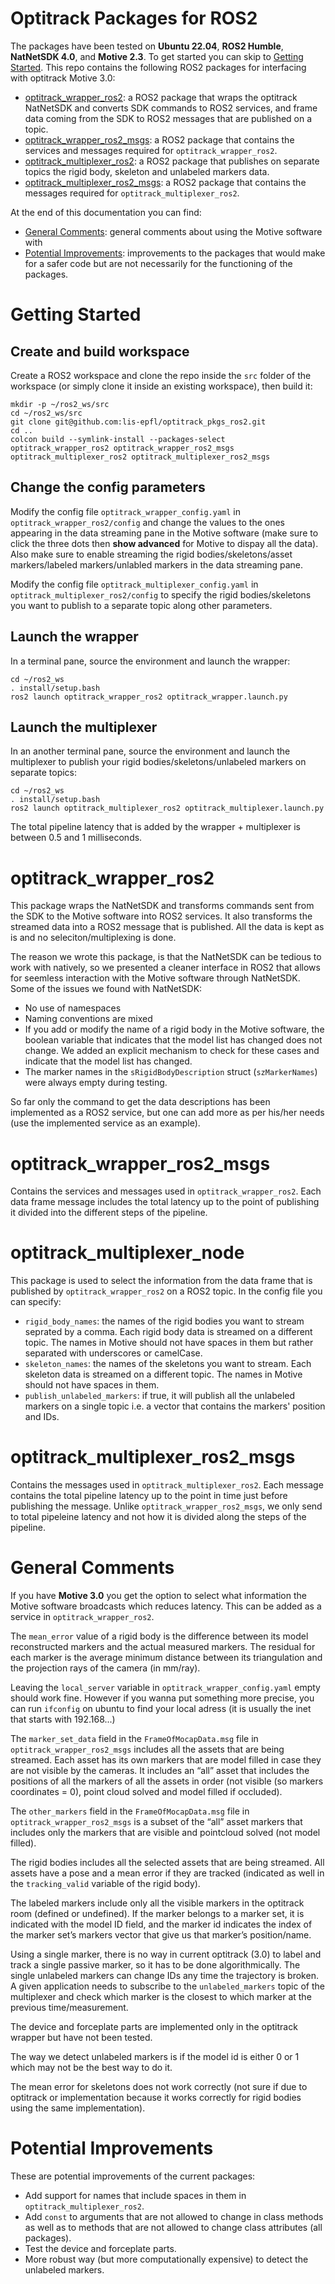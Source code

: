 # Optitrack Packages for ROS2
The packages have been tested on **Ubuntu 22.04**, **ROS2 Humble**, **NatNetSDK 4.0**, and **Motive 2.3**.
To get started you can skip to [Getting Started](#Getting-Started). This repo contains the following ROS2 packages for interfacing with optitrack Motive 3.0:
* [optitrack_wrapper_ros2](#optitrack_wrapper_ros2): a ROS2 package that wraps the optitrack NatNetSDK and converts SDK commands to ROS2 services, and frame data coming from the SDK to ROS2 messages that are published on a topic.
* [optitrack_wrapper_ros2_msgs](#optitrack_wrapper_ros2_msgs): a ROS2 package that contains the services and messages required for `optitrack_wrapper_ros2`.
* [optitrack_multiplexer_ros2](#optitrack_multiplexer_ros2): a ROS2 package that publishes on separate topics the rigid body, skeleton and unlabeled markers data.
* [optitrack_multiplexer_ros2_msgs](#optitrack_multiplexer_ros2_msgs): a ROS2 package that contains the messages required for `optitrack_multiplexer_ros2`.

At the end of this documentation you can find:
* [General Comments](#General-Comments): general comments about using the Motive software with 
* [Potential Improvements](#Potential-Improvements): improvements to the packages that would make for a safer code but are not necessarily for the functioning of the packages.

# Getting Started
## Create and build workspace
Create a ROS2 workspace and clone the repo inside the `src` folder of the workspace (or simply clone it inside an existing workspace), then build it: 
``` shell script
mkdir -p ~/ros2_ws/src
cd ~/ros2_ws/src
git clone git@github.com:lis-epfl/optitrack_pkgs_ros2.git
cd ..
colcon build --symlink-install --packages-select optitrack_wrapper_ros2 optitrack_wrapper_ros2_msgs optitrack_multiplexer_ros2 optitrack_multiplexer_ros2_msgs
```

## Change the config parameters
Modify the config file `optitrack_wrapper_config.yaml` in `optitrack_wrapper_ros2/config` and change the values to the ones appearing in the data streaming pane in the Motive software (make sure to click the three dots then **show advanced** for Motive to dispay all the data). Also make sure to enable streaming the rigid bodies/skeletons/asset markers/labeled markers/unlabled markers in the data streaming pane.


Modify the config file `optitrack_multiplexer_config.yaml` in `optitrack_multiplexer_ros2/config` to specify the rigid bodies/skeletons you want to publish to a separate topic along other parameters.

## Launch the wrapper
In a terminal pane, source the environment and launch the wrapper:
``` shell script
cd ~/ros2_ws
. install/setup.bash
ros2 launch optitrack_wrapper_ros2 optitrack_wrapper.launch.py
```

## Launch the multiplexer
In an another terminal pane, source the environment and launch the multiplexer to publish your rigid bodies/skeletons/unlabeled markers on separate topics:
``` shell script
cd ~/ros2_ws
. install/setup.bash
ros2 launch optitrack_multiplexer_ros2 optitrack_multiplexer.launch.py
```

The total pipeline latency that is added by the wrapper + multiplexer is between 0.5 and 1 milliseconds.

# optitrack_wrapper_ros2
This package wraps the NatNetSDK and transforms commands sent from the SDK to the Motive software into ROS2 services. It also transforms the streamed data into a ROS2 message that is published. All the data is kept as is and no seleciton/multiplexing is done.

The reason we wrote this package, is that the NatNetSDK can be tedious to work with natively, so we presented a cleaner interface in ROS2 that allows for seemless interaction with the Motive software through NatNetSDK. Some of the issues we found with NatNetSDK:
* No use of namespaces
* Naming conventions are mixed
* If you add or modify the name of a rigid body in the Motive software, the boolean variable that indicates that the model list has changed does not change. We added an explicit mechanism to check for these cases and indicate that the model list has changed.
* The marker names in the `sRigidBodyDescription` struct (`szMarkerNames`) were always empty during testing.

So far only the command to get the data descriptions has been implemented as a ROS2 service, but one can add more as per his/her needs (use the implemented service as an example).

# optitrack_wrapper_ros2_msgs
Contains the services and messages used in `optitrack_wrapper_ros2`. Each data frame message includes the total latency up to the point of publishing it divided into the different steps of the pipeline.

# optitrack_multiplexer_node
This package is used to select the information from the data frame that is published by `optitrack_wrapper_ros2` on a ROS2 topic. In the config file you can specify:
* `rigid_body_names`: the names of the rigid bodies you want to stream seprated by a comma. Each rigid body data is streamed on a different topic. The names in Motive should not have spaces in them but rather separated with underscores or camelCase.
* `skeleton_names`: the names of the skeletons you want to stream. Each skeleton data is streamed on a different topic. The names in Motive should not have spaces in them.
* `publish_unlabeled_markers`: if true, it will publish all the unlabeled markers on a single topic i.e. a vector that contains the markers' position and IDs.

# optitrack_multiplexer_ros2_msgs
Contains the messages used in `optitrack_multiplexer_ros2`. Each message contains the total pipeline latency up to the point in time just before publishing the message. Unlike `optitrack_wrapper_ros2_msgs`, we only send to total pipeleine latency and not how it is divided along the steps of the pipeline. 

# General Comments
If you have **Motive 3.0** you get the option to select what information the Motive software broadcasts which reduces latency. This can be added as a service in `optitrack_wrapper_ros2`. 

The `mean_error` value of a rigid body is the difference between its model reconstructed markers and the actual measured markers. The residual for each marker is the average minimum distance between its triangulation and the projection rays of the camera (in mm/ray).

Leaving the `local_server` variable in `optitrack_wrapper_config.yaml` empty should work fine. However if you wanna put something more precise, you can run `ifconfig` on ubuntu to find your local adress (it is usually the inet that starts with 192.168...)

The `marker_set_data` field in the `FrameOfMocapData.msg` file in `optitrack_wrapper_ros2_msgs` includes all the assets that are being streamed. Each asset has its own markers that are model filled in case they are not visible by the cameras. It includes an “all” asset that includes the positions of all the markers of all the assets in order (not visible (so markers coordinates = 0), point cloud solved and model filled if occluded).


The `other_markers` field in the `FrameOfMocapData.msg` file in `optitrack_wrapper_ros2_msgs` is a subset of the “all” asset markers that includes only the markers that are visible and pointcloud solved (not model filled).

The rigid bodies includes all the selected assets that are being streamed. All assets have a pose and a mean error if they are tracked (indicated as well in the `tracking_valid` variable of the rigid body).

The labeled markers include only all the visible markers in the optitrack room (defined or undefined). If the marker belongs to a marker set, it is indicated with the model ID field, and the marker id indicates the index of the marker set’s markers vector that give us that marker’s position/name.

Using a single marker, there is no way in current optitrack (3.0) to label and track a single passive marker, so it has to be done algorithmically. The single unlabeled markers can change IDs any time the trajectory is broken. A given application needs to subscribe to the `unlabeled_markers` topic of the multiplexer and check which marker is the closest to which marker at the previous time/measurement.

The device and forceplate parts are implemented only in the optitrack wrapper but have not been tested.

The way we detect unlabeled markers is if the model id is either 0 or 1 which may not be the best way to do it. 

The mean error for skeletons does not work correctly (not sure if due to optitrack or implementation because it works correctly for rigid bodies using the same implementation).

# Potential Improvements
These are potential improvements of the current packages:
* Add support for names that include spaces in them in `optitrack_multiplexer_ros2`.
* Add `const` to arguments that are not allowed to change in class methods as well as to methods that are not allowed to change class attributes (all packages).
* Test the device and forceplate parts.
* More robust way (but more computationally expensive) to detect the unlabeled markers.
